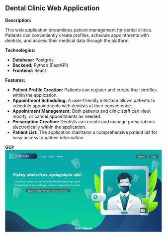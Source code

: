 ## Dental Clinic Web Application

**Description:**

This web application streamlines patient management for dental clinics. Patients can conveniently create profiles, schedule appointments with dentists, and access their medical data through the platform.

**Technologies:**

* **Database:** Postgres
* **Backend:** Python (FastAPI)
* **Frontend:** React

**Features:**

* **Patient Profile Creation:**  Patients can register and create their profiles within the application.
* **Appointment Scheduling:**  A user-friendly interface allows patients to schedule appointments with dentists at their convenience.
* **Appointment Management:**  Both patients and clinic staff can view, modify, or cancel appointments as needed.
* **Prescription Creation:**  Dentists can create and manage prescriptions electronically within the application.
* **Patient List:**  The application maintains a comprehensive patient list for easy access to patient information.

**GUI:**
<img src="Picture.PNG" alt="JavaPaint Screenshot">
